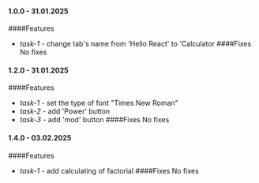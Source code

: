#### 1.0.0 - 31.01.2025
####Features
  * *task-1* - change tab's name from 'Hello React' to 'Calculator
####Fixes
  No fixes
#### 1.2.0 - 31.01.2025
####Features
  * *task-1* - set the type of font "Times New Roman"
  * *task-2* - add 'Power' button
  * *task-3* - add 'mod' button
####Fixes
  No fixes
#### 1.4.0 - 03.02.2025
####Features
  * *task-1* - add calculating of factorial
####Fixes
  No fixes
